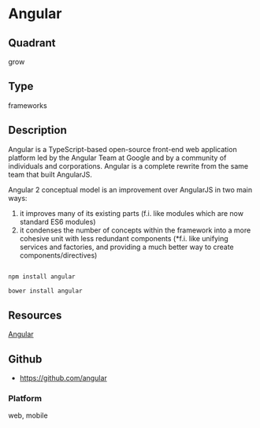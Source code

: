 # Angular

## Quadrant
grow

## Type
frameworks

## Description
Angular is a TypeScript-based open-source front-end web application platform led by the Angular Team at Google and by a community of individuals and corporations. Angular is a complete rewrite from the same team that built AngularJS.

Angular 2 conceptual model is an improvement over AngularJS in two main ways:

1. it improves many of its existing parts (f.i. like modules which are now standard ES6 modules)
2. it condenses the number of concepts within the framework into a more cohesive unit with less redundant components (*f.i. like unifying services and factories, and providing a much better way to create components/directives)
``` js

npm install angular

bower install angular

```

## Resources
[Angular](https://angular.io/)

## Github
* https://github.com/angular

### Platform
web, mobile
